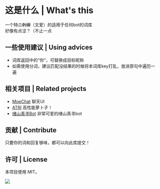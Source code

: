 # 这是什么 | What's this
一个特~~二刺螈~~（文爱）的适用于任何bot的词库<br>
好像有点涩？（不止一点

## 一些使用建议 | Using advices
- 词库返回中的“你”，可替换成目标昵称
- 如需使用分词，建议匹配没结果的时候将本词库key打乱，放进原句中遍历一遍

## 相关项目 | Related projects
- [MoeChat](https://github.com/Fzoss/MoeChat)  聊天UI
- [ATRI](https://github.com/Kyomotoi/ATRI)  高性能萝卜子！
- [绪山真寻Bot](https://github.com/HibiKier/zhenxun_bot)  非常可爱的绪山真寻bot

## 贡献 | Contribute
只要你的词和回复够味，都可以向此库提交！

## 许可 | License
本项目使用 MIT。

![](https://cdn.jsdelivr.net/gh/Kyomotoi/CDN@master/noting/88674944_p0.png)
